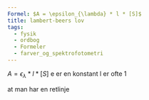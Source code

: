 ```yaml
---
Formel: $A = \epsilon_{\lambda} * l * [S]$
title: lambert-beers lov
tags:
  - fysik
  - ordbog
  - Formeler
  - farver_og_spektrofotometri
---
```

$A = \epsilon_{\lambda} * l * [S]$
e er en konstant
l er ofte 1


at man har en retlinje